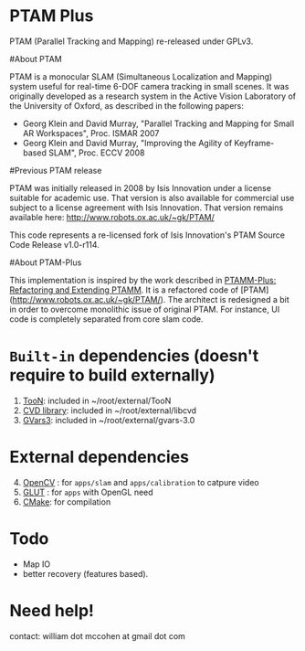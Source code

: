PTAM Plus
============

PTAM (Parallel Tracking and Mapping) re-released under GPLv3.

#About PTAM

PTAM is a monocular SLAM (Simultaneous Localization and Mapping) system useful for real-time
6-DOF camera tracking in small scenes. It was originally developed as a research system in the Active 
Vision Laboratory of the University of Oxford, as described in the following papers:

- Georg Klein and David Murray, "Parallel Tracking and Mapping for Small AR Workspaces", Proc. ISMAR 2007
- Georg Klein and David Murray, "Improving the Agility of Keyframe-based SLAM", Proc. ECCV 2008

#Previous PTAM release

PTAM was initially released in 2008 by Isis Innovation under a license suitable for
academic use. That version is also available for commercial use subject to a license
agreement with Isis Innovation. That version remains available here:
http://www.robots.ox.ac.uk/~gk/PTAM/

This code represents a re-licensed fork of Isis Innovation's PTAM Source Code Release v1.0-r114.

#About PTAM-Plus

This implementation is inspired by the work described in
[PTAMM-Plus: Refactoring and Extending PTAMM](http://www.icg.tugraz.at/Members/thanh/publications/ptamm-plus-refactoring-and-extending-ptamm-1).
It is a refactored code of [PTAM] (http://www.robots.ox.ac.uk/~gk/PTAM/).
The architect is redesigned a bit in order to overcome monolithic issue of original PTAM.
For instance,  UI code is completely separated from core slam code.

# `Built-in` dependencies (doesn't require to build externally)
1. [TooN](http://www.edwardrosten.com/cvd/toon.html): included in ~/root/external/TooN
2. [CVD library](http://www.edwardrosten.com/cvd): included in ~/root/external/libcvd
3. [GVars3](http://www.edwardrosten.com/cvd/gvars3.html): included in ~/root/external/gvars-3.0

# External dependencies
4. [OpenCV](http://www.opencv.org) : for `apps/slam` and `apps/calibration` to catpure video
5. [GLUT](http://www.freeglut.org) : for `apps` with OpenGL need
6. [CMake](http://www.cmake.org): for compilation

# Todo
- Map IO
- better recovery (features based).

# Need help!
contact: william dot mccohen at gmail dot com